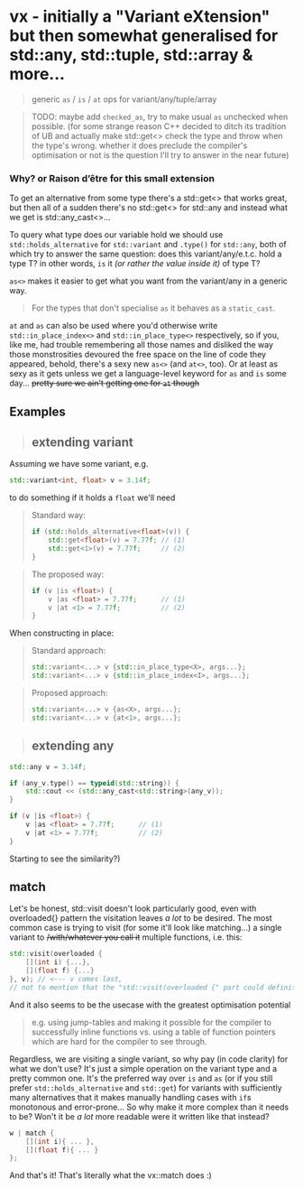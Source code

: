 # vx - initially a "Variant eXtension" but then somewhat generalised for std::any, std::tuple, std::array & more...

 > generic `as` / `is` / `at` ops for variant/any/tuple/array

 > TODO: maybe add `checked_as`, try to make usual `as` unchecked when possible. (for some strange reason C++ decided to ditch its tradition of UB and actually make std::get<> check the type and throw when the type's wrong. whether it does preclude the compiler's optimisation or not is the question I'll try to answer in the near future)


### Why? or Raison d’être for this small extension
To get an alternative from some type there's a std::get<> that works great, but then all of a sudden there's no std::get<> for std::any and instead what we get is std::any_cast<>...

To query what type does our variable hold we should use `std::holds_alternative` for `std::variant` and `.type()` for `std::any`, both of which try to answer the same question: does this variant/any/e.t.c. hold a type T? in other words, `is` it *(or rather the value inside it)* of type T?

`as<>` makes it easier to get what you want from the variant/any in a generic way. 
> For the types that don't specialise `as` it behaves as a `static_cast`. 

`at` and `as` can also be used where you'd otherwise write   `std::in_place_index<>` and `std::in_place_type<>` respectively, so if you, like me, had trouble remembering all those names and disliked the way those monstrosities devoured the free space on the line of code they appeared, behold, there's a sexy new `as<>` (and `at<>`, too). Or at least as sexy as it gets unless we get a language-level keyword for `as` and `is` some day... ~~pretty sure we ain't getting one for `at` though~~

## Examples
> ## extending variant

Assuming we have some variant, e.g.
```C++
std::variant<int, float> v = 3.14f;
```
to do something if it holds a `float` we'll need
>  Standard way:
> ```C++
> if (std::holds_alternative<float>(v)) {
>     std::get<float>(v) = 7.77f; // (1)
>     std::get<1>(v) = 7.77f;     // (2)
> }
> ```

> The proposed way:
> ```C++
> if (v |is <float>) {
>     v |as <float> = 7.77f;      // (1)
>     v |at <1> = 7.77f;          // (2)
> }
> ```

When constructing in place:
> Standard approach:
> ```C++
> std::variant<...> v {std::in_place_type<X>, args...};
> std::variant<...> v {std::in_place_index<I>, args...};
> ```

> Proposed approach:
> ```C++
> std::variant<...> v {as<X>, args...};
> std::variant<...> v {at<1>, args...};
> ```

> ## extending any

```C++
std::any v = 3.14f;
```

```C++
if (any_v.type() == typeid(std::string)) {
    std::cout << (std::any_cast<std::string>(any_v));
}
```

```C++
if (v |is <float>) {
    v |as <float> = 7.77f;      // (1)
    v |at <1> = 7.77f;          // (2)
}
```
Starting to see the similarity?)

## match
Let's be honest, std::visit doesn't look particularly good, even with overloaded{} pattern the visitation leaves *a lot* to be desired. The most common case is trying to visit (for some it'll look like matching...) a single variant to ~~/with/whatever you call it~~ multiple functions, i.e. this:
```C++
std::visit(overloaded {
    [](int i) {...},
    [](float f) {...}
}, v); // <--- v comes last,
// not to mention that the "std::visit(overloaded {" part could definitely be better...
```
And it also seems to be the usecase with the greatest optimisation potential 
> e.g. using jump-tables and making it possible for the compiler to successfully inline functions vs. using a table of function pointers which are hard for the compiler to see through.

Regardless, we are visiting a single variant, so why pay (in code clarity) for what we don't use?
It's just a simple operation on the variant type and a pretty common one. It's the preferred way over `is` and `as` (or if you still prefer `std::holds_alternative` and `std::get`) for variants with sufficiently many alternatives that it makes manually handling cases with `if`s monotonous and error-prone...
So why make it more complex than it needs to be? Won't it be *a lot* more readable were it written like that instead?
```C++
w | match {
    [](int i){ ... }, 
    [](float f){ ... }
};
```

And that's it! That's literally what the vx::match does :)